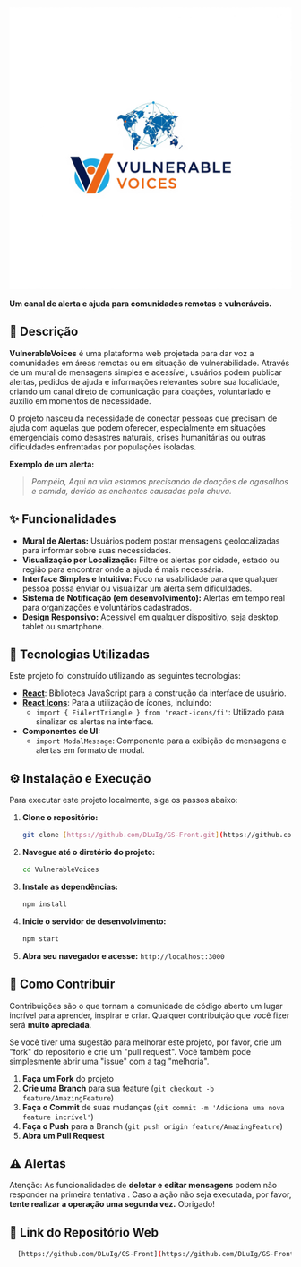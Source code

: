 

![Banner do VulnerableVoices](public/images/Logo3.png)

**Um canal de alerta e ajuda para comunidades remotas e vulneráveis.**


## 📖 Descrição

**VulnerableVoices** é uma plataforma web projetada para dar voz a comunidades em áreas remotas ou em situação de vulnerabilidade. Através de um mural de mensagens simples e acessível, usuários podem publicar alertas, pedidos de ajuda e informações relevantes sobre sua localidade, criando um canal direto de comunicação para doações, voluntariado e auxílio em momentos de necessidade.

O projeto nasceu da necessidade de conectar pessoas que precisam de ajuda com aquelas que podem oferecer, especialmente em situações emergenciais como desastres naturais, crises humanitárias ou outras dificuldades enfrentadas por populações isoladas.

**Exemplo de um alerta:**
> *Pompéia, Aqui na vila estamos precisando de doações de agasalhos e comida, devido as enchentes causadas pela chuva.*

## ✨ Funcionalidades

* **Mural de Alertas:** Usuários podem postar mensagens geolocalizadas para informar sobre suas necessidades.
* **Visualização por Localização:** Filtre os alertas por cidade, estado ou região para encontrar onde a ajuda é mais necessária.
* **Interface Simples e Intuitiva:** Foco na usabilidade para que qualquer pessoa possa enviar ou visualizar um alerta sem dificuldades.
* **Sistema de Notificação (em desenvolvimento):** Alertas em tempo real para organizações e voluntários cadastrados.
* **Design Responsivo:** Acessível em qualquer dispositivo, seja desktop, tablet ou smartphone.

## 🚀 Tecnologias Utilizadas

Este projeto foi construído utilizando as seguintes tecnologias:

* **[React](https://react.dev/)**: Biblioteca JavaScript para a construção da interface de usuário.
* **[React Icons](https://react-icons.github.io/react-icons/)**: Para a utilização de ícones, incluindo:
    * `import { FiAlertTriangle } from 'react-icons/fi'`: Utilizado para sinalizar os alertas na interface.
* **Componentes de UI:**
    * `import ModalMessage`: Componente para a exibição de mensagens e alertas em formato de modal.

## ⚙️ Instalação e Execução

Para executar este projeto localmente, siga os passos abaixo:

1.  **Clone o repositório:**
    ```bash
    git clone [https://github.com/DLuIg/GS-Front.git](https://github.com/DLuIg/GS-Front.git)
    ```
2.  **Navegue até o diretório do projeto:**
    ```bash
    cd VulnerableVoices
    ```
3.  **Instale as dependências:**
    ```bash
    npm install
    
    ```
4.  **Inicie o servidor de desenvolvimento:**
    ```bash
    npm start
    
    ```
5.  **Abra seu navegador e acesse:** `http://localhost:3000`

## 🤝 Como Contribuir

Contribuições são o que tornam a comunidade de código aberto um lugar incrível para aprender, inspirar e criar. Qualquer contribuição que você fizer será **muito apreciada**.

Se você tiver uma sugestão para melhorar este projeto, por favor, crie um "fork" do repositório e crie um "pull request". Você também pode simplesmente abrir uma "issue" com a tag "melhoria".

1.  **Faça um Fork** do projeto
2.  **Crie uma Branch** para sua feature (`git checkout -b feature/AmazingFeature`)
3.  **Faça o Commit** de suas mudanças (`git commit -m 'Adiciona uma nova feature incrível'`)
4.  **Faça o Push** para a Branch (`git push origin feature/AmazingFeature`)
5.  **Abra um Pull Request**




## ⚠️ Alertas

Atenção: As funcionalidades de **deletar e editar mensagens** podem não responder na primeira tentativa . Caso a ação não seja executada, por favor, **tente realizar a operação uma segunda vez.** Obrigado!



## 💬 Link do Repositório Web
   ```bash
     [https://github.com/DLuIg/GS-Front](https://github.com/DLuIg/GS-Front)
```






